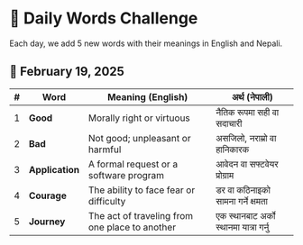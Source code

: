 # 📜 Daily Words Challenge  
Each day, we add 5 new words with their meanings in English and Nepali.

## 📆 February 19, 2025

| #  | Word           | Meaning (English)                                      | अर्थ (नेपाली)                |
|----|----------------|--------------------------------------------------------|------------------------------|
| 1  | **Good**        | Morally right or virtuous                             | नैतिक रूपमा सही वा सदाचारी    |
| 2  | **Bad**         | Not good; unpleasant or harmful                        | असजिलो, नराम्रो वा हानिकारक  |
| 3  | **Application** | A formal request or a software program                | आवेदन वा सफ्टवेयर प्रोग्राम  |
| 4  | **Courage**     | The ability to face fear or difficulty                 | डर वा कठिनाइको सामना गर्ने क्षमता |
| 5  | **Journey**     | The act of traveling from one place to another         | एक स्थानबाट अर्को स्थानमा यात्रा गर्नु |

